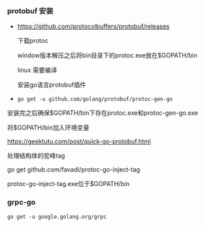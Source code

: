 ### protobuf 安装

* https://github.com/protocolbuffers/protobuf/releases

  下载protoc

  window版本解压之后将bin目录下的protoc.exe放在$GOPATH/bin

  linux 需要编译

  

  安装go语言protobuf插件

* ```shell
  go get -u github.com/golang/protobuf/protoc-gen-go
  ```

安装完之后确保$GOPATH/bin下存在protoc.exe和protoc-gen-go.exe

将$GOPATH/bin加入环境变量

https://geektutu.com/post/quick-go-protobuf.html

处理结构体的驼峰tag

go get github.com/favadi/protoc-go-inject-tag

protoc-go-inject-tag.exe位于$GOPATH/bin









### grpc-go

```shell
go get -u google.golang.org/grpc
```

